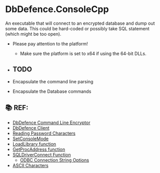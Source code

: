 ﻿# DbDefence.ConsoleCpp

An executable that will connect to an encrypted database and dump out some data. This could be hard-coded
or possibly take SQL statement (which might be too open).

* Please pay attention to the platform!
  * Make sure the platform is set to x64 if using the 64-bit DLLs.
* ## TODO
  
* Encapsulate the command line parsing
* Encapsulate the Database commands

## 📚 REF:

* [DbDefence Command Line Encryptor](https://www.database-encryption.com/support/dbdefence-documentation/using-cmdline.html)
* [DbDefence Client](https://www.database-encryption.com/support/dbdefence-documentation/bclient.html)
* [Reading Password Characters](https://stackoverflow.com/questions/1413445/reading-a-password-from-stdcin)
* [SetConsoleMode](https://docs.microsoft.com/en-us/windows/console/setconsolemode)
* [LoadLibrary function](https://docs.microsoft.com/en-us/windows/win32/api/libloaderapi/nf-libloaderapi-loadlibrarya)
* [GetProcAddress function](https://docs.microsoft.com/en-us/windows/win32/api/libloaderapi/nf-libloaderapi-getprocaddress)
* [SQLDriverConnect Function](https://docs.microsoft.com/en-us/sql/odbc/reference/syntax/sqldriverconnect-function?view=sql-server-ver15)
  * [ODBC Connection String Options](https://docs.microsoft.com/en-us/dotnet/api/system.data.odbc.odbcconnection.connectionstring?view=dotnet-plat-ext-5.0)
* [ASCII Characters](https://www.asciihex.com/)